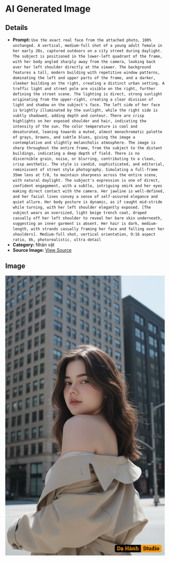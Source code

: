 # AI Generated Image

## Details
- **Prompt:** `Use the exact real face from the attached photo, 100% unchanged. A vertical, medium-full shot of a young adult female in her early 20s, captured outdoors on a city street during daylight. The subject is positioned in the lower-left quadrant of the frame, with her body angled sharply away from the camera, looking back over her left shoulder directly at the viewer. The background features a tall, modern building with repetitive window patterns, dominating the left and upper parts of the frame, and a darker, sleeker building on the right, creating a distinct urban setting. A traffic light and street pole are visible on the right, further defining the street scene. The lighting is direct, strong sunlight originating from the upper-right, creating a clear division of light and shadow on the subject's face. The left side of her face is brightly illuminated by the sunlight, while the right side is subtly shadowed, adding depth and contour. There are crisp highlights on her exposed shoulder and hair, indicating the intensity of the sun. The color temperature is cool and desaturated, leaning towards a muted, almost monochromatic palette of grays, browns, and subtle blues, giving the image a contemplative and slightly melancholic atmosphere. The image is sharp throughout the entire frame, from the subject to the distant buildings, indicating a deep depth of field. There is no discernible grain, noise, or blurring, contributing to a clean, crisp aesthetic. The style is candid, sophisticated, and editorial, reminiscent of street style photography. Simulating a full-frame 35mm lens at f/8, to maintain sharpness across the entire scene, with natural daylight. The subject's expression is one of direct, confident engagement, with a subtle, intriguing smirk and her eyes making direct contact with the camera. Her jawline is well-defined, and her facial lines convey a sense of self-assured elegance and quiet allure. Her body posture is dynamic, as if caught mid-stride while turning, with her left shoulder elegantly exposed. [The subject wears an oversized, light beige trench coat, draped casually off her left shoulder to reveal her bare skin underneath, suggesting an inner garment is absent. Her hair is dark, medium-length, with strands casually framing her face and falling over her shoulders]. Medium-full shot, vertical orientation, 9:16 aspect ratio, 8k, photorealistic, ultra detail`
- **Category:** Nhân vật
- **Source Image:** [View Source](https://raw.githubusercontent.com/lenzcomvth/ImageLibrary/main/Female.png)

## Image
![AI Generated Image](./image-2025-10-04T08-00-59-349Z.png)